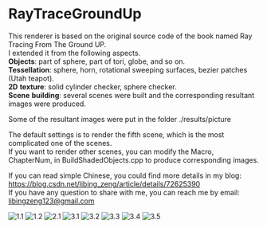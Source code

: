 # RayTraceGroundUp
This renderer is based on the original source code of  the book named Ray Tracing From The Ground UP.  
I extended it from the following aspects.  
**Objects**: part of sphere, part of tori, globe, and so on.  
**Tessellation**: sphere, horn, rotational sweeping surfaces, bezier patches (Utah teapot).  
**2D** **texture**: solid cylinder checker, sphere checker.  
**Scene** **building**: several scenes were built and the corresponding resultant images were produced.  

Some of the resultant images were put in the folder ./results/picture  

The default settings is to render the fifth scene, which is the most complicated one of the scenes.  
If you want to render other scenes, you can modify the Macro, ChapterNum, in BuildShadedObjects.cpp to produce corresponding images.  

If you can read simple Chinese, you could find more details in my blog: https://blog.csdn.net/libing_zeng/article/details/72625390  
If you have any question to share with me, you can reach me by email: libingzeng123@gmail.com  

![1.1](https://github.com/libingzeng/RayTraceGroundUp/blob/master/results/picture/1.1-Tessellation-horn%2C%20sphere.jpg)
![1.2](https://github.com/libingzeng/RayTraceGroundUp/blob/master/results/picture/1.2-Tessellation-bezier%20patches%2C%20rotational%20sweeping%20surface.jpg)
![2.1](https://github.com/libingzeng/RayTraceGroundUp/blob/master/results/picture/2.1-2D%20Checker-sphere%2C%20cylinder.jpg)
![3.1](https://github.com/libingzeng/RayTraceGroundUp/blob/master/results/picture/3.1-Scene1.jpg)
![3.2](https://github.com/libingzeng/RayTraceGroundUp/blob/master/results/picture/3.2-Scene2.jpg)
![3.3](https://github.com/libingzeng/RayTraceGroundUp/blob/master/results/picture/3.3-Scene3.jpg)
![3.4](https://github.com/libingzeng/RayTraceGroundUp/blob/master/results/picture/3.4-Scene4.jpg)
![3.5](https://github.com/libingzeng/RayTraceGroundUp/blob/master/results/picture/3.5-Scene5.jpg)
